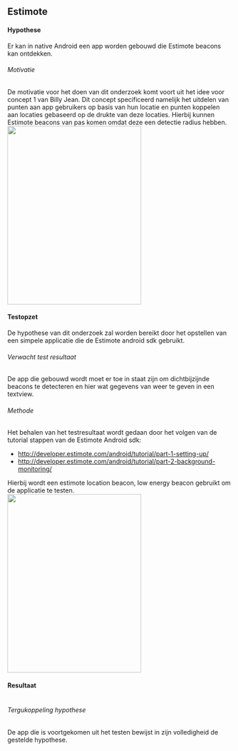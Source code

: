 Estimote
----------------
#### Hypothese 
Er kan in native Android een app worden gebouwd die Estimote beacons kan ontdekken.

###### Motivatie
De motivatie voor het doen van dit onderzoek komt voort uit het idee voor concept 1 van Billy Jean. Dit concept specificeerd namelijk het uitdelen van punten aan app gebruikers op basis van hun locatie en punten koppelen aan locaties gebaseerd op de drukte van deze locaties. Hierbij kunnen Estimote beacons van pas komen omdat deze een detectie radius hebben.
<br><img src="https://i.imgur.com/ohGRE3L.png" width="300" height="400"><br>

#### Testopzet
De hypothese van dit onderzoek zal worden bereikt door het opstellen van een simpele applicatie die de Estimote android sdk gebruikt.

###### Verwacht test resultaat
De app die gebouwd wordt moet er toe in staat zijn om dichtbijzijnde beacons te detecteren en hier wat gegevens van weer te geven in een textview. 

###### Methode
Het behalen van het testresultaat wordt gedaan door het volgen van de tutorial stappen van de Estimote Android sdk:
* http://developer.estimote.com/android/tutorial/part-1-setting-up/
* http://developer.estimote.com/android/tutorial/part-2-background-monitoring/

Hierbij wordt een estimote location beacon, low energy beacon gebruikt om de applicatie te testen.
<br><img src="https://i.imgur.com/hFs32Np.jpg" width="300" height="400"><br>

#### Resultaat

```

```


###### Tergukoppeling hypothese
De app die is voortgekomen uit het testen bewijst in zijn volledigheid de gestelde hypothese.
